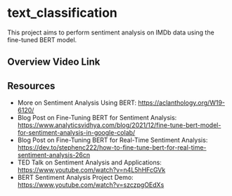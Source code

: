 # text_classification
This project aims to perform sentiment analysis on IMDb data using the fine-tuned BERT model.

## Overview Video Link

## Resources
* More on Sentiment Analysis Using BERT: https://aclanthology.org/W19-6120/
* Blog Post on Fine-Tuning BERT for Sentiment Analysis: https://www.analyticsvidhya.com/blog/2021/12/fine-tune-bert-model-for-sentiment-analysis-in-google-colab/
* Blog Post on Fine-Tuning BERT for Real-Time Sentiment Analysis: https://dev.to/stephenc222/how-to-fine-tune-bert-for-real-time-sentiment-analysis-26cn
* TED Talk on Sentiment Analysis and Applications: https://www.youtube.com/watch?v=n4L5hHFcGVk
* BERT Sentiment Analysis Project Demo: https://www.youtube.com/watch?v=szczpgOEdXs

